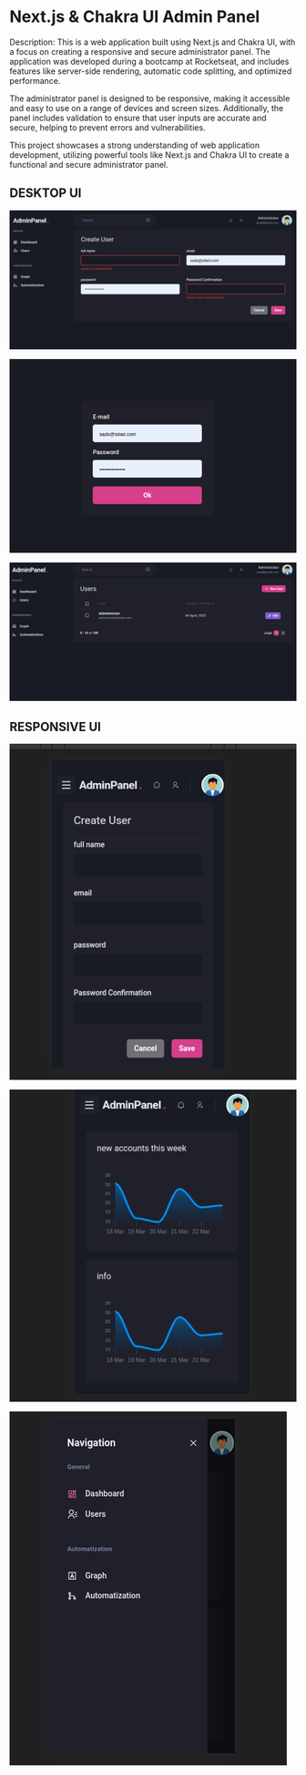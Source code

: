 # Next.js & Chakra UI Admin Panel

Description: This is a web application built using Next.js and Chakra UI, with a focus on creating a responsive and secure administrator panel. The application was developed during a bootcamp at Rocketseat, and includes features like server-side rendering, automatic code splitting, and optimized performance.

The administrator panel is designed to be responsive, making it accessible and easy to use on a range of devices and screen sizes. Additionally, the panel includes validation to ensure that user inputs are accurate and secure, helping to prevent errors and vulnerabilities.

This project showcases a strong understanding of web application development, utilizing powerful tools like Next.js and Chakra UI to create a functional and secure administrator panel.

## DESKTOP UI

![Screenshot from 2023-04-09 15-54-15.png](Untitled%20efdfe86f16734325b3a8a163c976d913/Screenshot_from_2023-04-09_15-54-15.png)

![Screenshot from 2023-04-09 16-05-33.png](Untitled%20efdfe86f16734325b3a8a163c976d913/Screenshot_from_2023-04-09_16-05-33.png)

![Screenshot from 2023-04-09 15-53-49.png](Untitled%20efdfe86f16734325b3a8a163c976d913/Screenshot_from_2023-04-09_15-53-49.png)

## RESPONSIVE UI

![Screenshot from 2023-04-09 15-52-43.png](Untitled%20efdfe86f16734325b3a8a163c976d913/Screenshot_from_2023-04-09_15-52-43.png)

![Screenshot from 2023-04-09 15-53-02.png](Untitled%20efdfe86f16734325b3a8a163c976d913/Screenshot_from_2023-04-09_15-53-02.png)

![Screenshot from 2023-04-09 15-53-22.png](Untitled%20efdfe86f16734325b3a8a163c976d913/Screenshot_from_2023-04-09_15-53-22.png)

